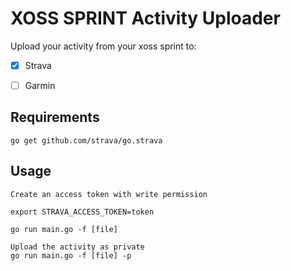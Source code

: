 # XOSS SPRINT Activity Uploader

Upload your activity from your xoss sprint to:

- [x] Strava
- [ ] Garmin


## Requirements

```
go get github.com/strava/go.strava
```

## Usage

```
Create an access token with write permission

export STRAVA_ACCESS_TOKEN=token

go run main.go -f [file]

Upload the activity as private
go run main.go -f [file] -p
```
